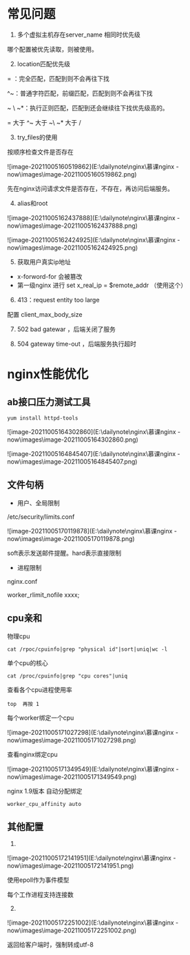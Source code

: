 # 常见问题

1. 多个虚拟主机存在server_name 相同时优先级

哪个配置被优先读取，则被使用。

2. location匹配优先级

= ：完全匹配，匹配到则不会再往下找

^~：普通字符匹配，前缀匹配，匹配到则不会再往下找

~ \ ~*：执行正则匹配，匹配到还会继续往下找优先级高的。

=  大于 ^~  大于 ~\ ~* 大于  / 

3. try_files的使用

按顺序检查文件是否存在

![image-20211005160519862](E:\dailynote\nginx\慕课nginx - now\images\image-20211005160519862.png)

先在nginx访问请求文件是否存在，不存在，再访问后端服务。

4. alias和root 

![image-20211005162437888](E:\dailynote\nginx\慕课nginx - now\images\image-20211005162437888.png)

![image-20211005162424925](E:\dailynote\nginx\慕课nginx - now\images\image-20211005162424925.png)

5. 获取用户真实ip地址

- x-forword-for 会被篡改
- 第一级nginx 进行 set x_real_ip = $remote_addr （使用这个）

6. 413：request entity too large 

配置 client_max_body_size

7.  502 bad gatewar ，后端关闭了服务

8. 504 gateway time-out ，后端服务执行超时



# nginx性能优化

## ab接口压力测试工具

`yum install httpd-tools`

![image-20211005164302860](E:\dailynote\nginx\慕课nginx - now\images\image-20211005164302860.png)

![image-20211005164845407](E:\dailynote\nginx\慕课nginx - now\images\image-20211005164845407.png)

## 文件句柄

- 用户、全局限制

/etc/security/limits.conf 

![image-20211005170119878](E:\dailynote\nginx\慕课nginx - now\images\image-20211005170119878.png)

soft表示发送邮件提醒。hard表示直接限制

- 进程限制

nginx.conf

worker_rlimit_nofile  xxxx;

## cpu亲和

物理cpu

`cat /rpoc/cpuinfo|grep "physical id"|sort|uniq|wc -l`

单个cpu的核心

`cat /proc/cpuinfo|grep "cpu cores"|uniq`

查看各个cpu进程使用率

`top  再按 1 `



每个worker绑定一个cpu

![image-20211005171027298](E:\dailynote\nginx\慕课nginx - now\images\image-20211005171027298.png)

查看nginx绑定cpu

![image-20211005171349549](E:\dailynote\nginx\慕课nginx - now\images\image-20211005171349549.png)

nginx 1.9版本 自动分配绑定

`worker_cpu_affinity auto`

## 其他配置

1. 

![image-20211005172141951](E:\dailynote\nginx\慕课nginx - now\images\image-20211005172141951.png)

使用epoll作为事件模型

每个工作进程支持连接数

2. 

![image-20211005172251002](E:\dailynote\nginx\慕课nginx - now\images\image-20211005172251002.png)

返回给客户端时，强制转成utf-8
